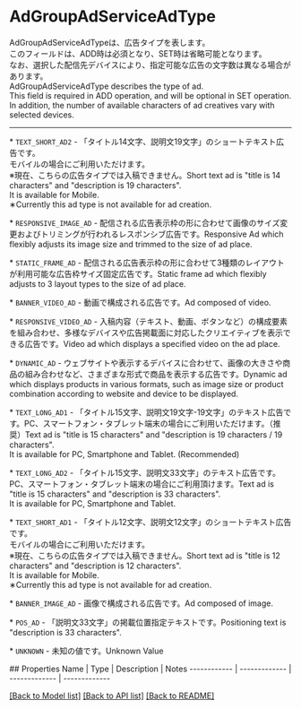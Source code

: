 # AdGroupAdServiceAdType

<div lang=\"ja\"> AdGroupAdServiceAdTypeは、広告タイプを表します。<br> このフィールドは、ADD時は必須となり、SET時は省略可能となります。<br> なお、選択した配信先デバイスにより、指定可能な広告の文字数は異なる場合があります。 </div> <div lang=\"en\"> AdGroupAdServiceAdType describes the type of ad.<br> This field is required in ADD operation, and will be optional in SET operation.<br> In addition, the number of available characters of ad creatives vary with selected devices. </div> <hr> <p>* <code>TEXT_SHORT_AD2</code> - <span lang=\"ja\">「タイトル14文字、説明文19文字」のショートテキスト広告です。<br>モバイルの場合にご利用いただけます。<br>※現在、こちらの広告タイプでは入稿できません。</span><span lang=\"en\">Short text ad is &#34;title is 14 characters&#34; and &#34;description is 19 characters&#34;.<br>It is available for Mobile.<br>∗Currently this ad type is not available for ad creation.</span></p> <p>* <code>RESPONSIVE_IMAGE_AD</code> - <span lang=\"ja\">配信される広告表示枠の形に合わせて画像のサイズ変更およびトリミングが行われるレスポンシブ広告です。</span><span lang=\"en\">Responsive Ad which flexibly adjusts its image size and trimmed to the size of ad place.</span></p> <p>* <code>STATIC_FRAME_AD</code> - <span lang=\"ja\">配信される広告表示枠の形に合わせて3種類のレイアウトが利用可能な広告枠サイズ固定広告です。</span><span lang=\"en\">Static frame ad which flexibly adjusts to 3 layout types to the size of ad place.</span></p> <p>* <code>BANNER_VIDEO_AD</code> - <span lang=\"ja\">動画で構成される広告です。</span><span lang=\"en\">Ad composed of video.</span></p> <p>* <code>RESPONSIVE_VIDEO_AD</code> - <span lang=\"ja\">入稿内容（テキスト、動画、ボタンなど）の構成要素を組み合わせ、多様なデバイスや広告掲載面に対応したクリエイティブを表示できる広告です。</span><span lang=\"en\">Video ad which displays a specified video on the ad place.</span></p> <p>* <code>DYNAMIC_AD</code> - <span lang=\"ja\">ウェブサイトや表示するデバイスに合わせて、画像の大きさや商品の組み合わせなど、さまざまな形式で商品を表示する広告です。</span><span lang=\"en\">Dynamic ad which displays products in various formats, such as image size or product combination according to website and device to be displayed.</span></p> <p>* <code>TEXT_LONG_AD1</code> - <span lang=\"ja\">「タイトル15文字、説明文19文字-19文字」のテキスト広告です。PC、スマートフォン・タブレット端末の場合にご利用いただけます。（推奨）</span><span lang=\"en\">Text ad is &#34;title is 15 characters&#34; and &#34;description is 19 characters / 19 characters&#34;.<br>It is available for PC, Smartphone and Tablet. (Recommended)</span></p> <p>* <code>TEXT_LONG_AD2</code> - <span lang=\"ja\">「タイトル15文字、説明文33文字」のテキスト広告です。<br>PC、スマートフォン・タブレット端末の場合にご利用頂けます。</span><span lang=\"en\">Text ad is &#34;title is 15 characters&#34; and &#34;description is 33 characters&#34;.<br>It is available for PC, Smartphone and Tablet.</span></p> <p>* <code>TEXT_SHORT_AD1</code> - <span lang=\"ja\">「タイトル12文字、説明文12文字」のショートテキスト広告です。<br>モバイルの場合にご利用いただけます。<br>※現在、こちらの広告タイプでは入稿できません。</span><span lang=\"en\">Short text ad is &#34;title is 12 characters&#34; and &#34;description is 12 characters&#34;.<br>It is available for Mobile.<br>∗Currently this ad type is not available for ad creation.</span></p> <p>* <code>BANNER_IMAGE_AD</code> - <span lang=\"ja\">画像で構成される広告です。</span><span lang=\"en\">Ad composed of image.</span></p> <p>* <code>POS_AD</code> - <span lang=\"ja\">「説明文33文字」の掲載位置指定テキストです。</span><span lang=\"en\">Positioning text is &#34;description is 33 characters&#34;.</span></p> <p>* <code>UNKNOWN</code> - <span lang=\"ja\">未知の値です。</span><span lang=\"en\">Unknown Value</span></p> 
## Properties
Name | Type | Description | Notes
------------ | ------------- | ------------- | -------------

[[Back to Model list]](../README.md#documentation-for-models) [[Back to API list]](../README.md#documentation-for-api-endpoints) [[Back to README]](../README.md)


